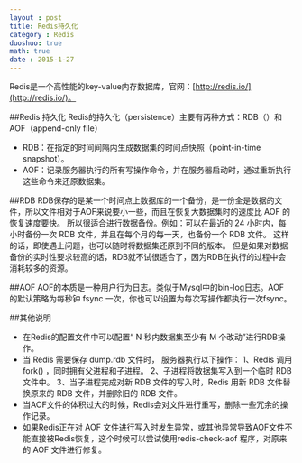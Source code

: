 ```yaml
---
layout : post
title: Redis持久化
category : Redis
duoshuo: true
math: true
date : 2015-1-27
---
```


<!-- more -->

Redis是一个高性能的key-value内存数据库，官网：[http://redis.io/](http://redis.io/)。

##Redis 持久化
Redis的持久化（persistence）主要有两种方式：RDB（）和AOF（append-only file）
>
- RDB：在指定的时间间隔内生成数据集的时间点快照（point-in-time snapshot）。
- AOF：记录服务器执行的所有写操作命令，并在服务器启动时，通过重新执行这些命令来还原数据集。

##RDB
RDB保存的是某一个时间点上数据库的一个备份，是一份全是数据的文件，所以文件相对于AOF来说要小一些，而且在恢复大数据集时的速度比 AOF 的恢复速度要快。
所以很适合进行数据备份。例如：可以在最近的 24 小时内，每小时备份一次 RDB 文件，并且在每个月的每一天，也备份一个 RDB 文件。 这样的话，即使遇上问题，也可以随时将数据集还原到不同的版本。
但是如果对数据备份的实时性要求较高的话，RDB就不试很适合了，因为RDB在执行的过程中会消耗较多的资源。

##AOF
AOF的本质是一种用户行为日志。类似于Mysql中的bin-log日志。AOF 的默认策略为每秒钟 fsync 一次，你也可以设置为每次写操作都执行一次fsync。

##其他说明
>
- 在Redis的配置文件中可以配置“ N 秒内数据集至少有 M 个改动”进行RDB操作。
- 当 Redis 需要保存 dump.rdb 文件时， 服务器执行以下操作：
  1、Redis 调用 fork() ，同时拥有父进程和子进程。
  2、子进程将数据集写入到一个临时 RDB 文件中。
  3、当子进程完成对新 RDB 文件的写入时，Redis 用新 RDB 文件替换原来的 RDB 文件，并删除旧的 RDB 文件。
- 当AOF文件的体积过大的时候，Redis会对文件进行重写，删除一些冗余的操作记录。
- 如果Redis正在对 AOF 文件进行写入时发生异常，或其他异常导致AOF文件不能直接被Redis恢复，这个时候可以尝试使用redis-check-aof 程序，对原来的 AOF 文件进行修复。


